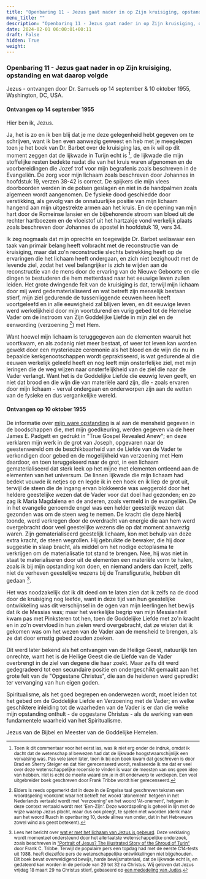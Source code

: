 ```yaml
---
title: "Openbaring 11 - Jezus gaat nader in op Zijn kruisiging, opstanding en wat daarop volgde"
menu_title: ""
description: "Openbaring 11 - Jezus gaat nader in op Zijn kruisiging, opstanding en wat daarop volgde"
date: 2024-02-01 06:00:01+00:11
draft: False
hidden: True
weight:
---
```

### Openbaring 11 - Jezus gaat nader in op Zijn kruisiging, opstanding en wat daarop volgde

Jezus - ontvangen door Dr. Samuels op 14 september & 10 oktober 1955, Washington, DC, USA.

#### Ontvangen op 14 september 1955

Hier ben ik, Jezus.

Ja, het is zo en ik ben blij dat je me deze gelegenheid hebt gegeven om te schrijven, want ik ben even aanwezig geweest en heb met je meegelezen toen je het boek van Dr. Barbet over de kruisiging las, en ik wil op dit moment zeggen dat de lijkwade in Turijn echt is [^1], de lijkwade die mijn stoffelijke resten bedekte nadat die van het kruis waren afgenomen en de voorbereidingen die Jozef trof voor mijn begrafenis zoals beschreven in de Evangeliën. De zorg voor mijn lichaam zoals beschreven door Johannes in hoofdstuk 19, verzen 38-42 is correct. De spijkers die mijn vlees doorboorden werden in de polsen geslagen en niet in de handpalmen zoals algemeen wordt aangenomen. De fysieke dood geschiedde door verstikking, als gevolg van de onnatuurlijke positie van mijn lichaam hangend aan mijn uitgestrekte armen aan het kruis. En de opening van mijn hart door de Romeinse lansier en de bijbehorende stroom van bloed uit de rechter hartboezem en de vloeistof uit het hartzakje vond werkelijk plaats zoals beschreven door Johannes de apostel in hoofdstuk 19, vers 34.

Ik zeg nogmaals dat mijn oprechte en toegewijde Dr. Barbet weliswaar een taak van primair belang heeft volbracht met de reconstructie van de kruisiging, maar dat zo'n reconstructie slechts betrekking heeft op de ervaringen die het lichaam heeft ondergaan, en zich niet bezighoudt met de levende ziel, zodat het veel belangrijker is zich te wijden aan de reconstructie van de mens door de ervaring van de Nieuwe Geboorte en die dingen te bestuderen die hem metterdaad naar het eeuwige leven zullen leiden. Het grote dwingende feit van de kruisiging is dat, terwijl mijn lichaam door mij werd gedematerialiseerd en wat betreft zijn menselijk bestaan stierf, mijn ziel gedurende de tussenliggende eeuwen heen heeft voortgeleefd en in alle eeuwigheid zal blijven leven, en dit eeuwige leven werd werkelijkheid door mijn voortdurend en vurig gebed tot de Hemelse Vader om de instroom van Zijn Goddelijke Liefde in mijn ziel en de eenwording (verzoening [^2]) met Hem.

Want hoewel mijn lichaam is teruggegeven aan de elementen waaruit het voortkwam, en als zodanig niet meer bestaat, of weer tot leven kan worden gewekt door een mysterieuze ceremonie als het bloed en de wijn die nu in bepaalde kerkgenootschappen wordt gepraktiseerd, is wat gedurende al die eeuwen werkelijk geleefd heeft en nog leeft mijn onsterfelijke ziel, met mijn leringen die de weg wijzen naar onsterfelijkheid van de ziel die naar de Vader verlangt. Want het is de Goddelijke Liefde die eeuwig leven geeft, en niet dat brood en die wijn die van materiële aard zijn, die - zoals ervaren door mijn lichaam - verval ondergaan en onderworpen zijn aan de wetten van de fysieke en dus vergankelijke wereld.

#### Ontvangen op 10 oktober 1955

De informatie over [mijn ware opstanding](/1-nl-padgett-messages/1-4-nl-padgett-messages-by-date/1-4-4-nl-padgett-messages-1916/nl-1916-2-8-1-jep-paul-of-tarsus/) is al aan de mensheid gegeven in de boodschappen die, met mijn goedkeuring, werden gegeven via de heer James E. Padgett en gedrukt in "True Gospel Revealed Anew"; en deze verklaren mijn werk in de grot van Joseph, opgevaren naar de geestenwereld om de beschikbaarheid van de Liefde van de Vader te verkondigen door gebed en de mogelijkheid van verzoening met Hem daardoor, en toen teruggekeerd naar de grot, in een lichaam gematerialiseerd dat sterk leek op het mijne met elementen ontleend aan de elementen van het universum. De linnen lijkwade die mijn lichaam had bedekt vouwde ik netjes op en legde ik in een hoek en ik liep de grot uit, terwijl de steen die de ingang ervan blokkeerde was weggerold door het heldere geestelijke wezen dat de Vader voor dat doel had gezonden; en zo zag ik Maria Magdalena en de anderen, zoals vermeld in de evangeliën. De in het evangelie genoemde engel was een helder geestelijk wezen dat gezonden was om de steen weg te nemen. De kracht die deze hierbij toonde, werd verkregen door de overdracht van energie die aan hem werd overgebracht door veel geestelijke wezens die op dat moment aanwezig waren. Zijn gematerialiseerd geestelijk lichaam, kon met behulp van deze extra kracht, de steen wegrollen. Hij gebruikte de bewaker, die hij door suggestie in slaap bracht, als middel om het nodige ectoplasma te verkrijgen om de materialisatie tot stand te brengen. Nee, hij was niet in staat te materialiseren door uit de elementen een materiële vorm te halen, zoals ik bij mijn opstanding kon doen, en niemand anders dan ikzelf, zelfs niet de verheven geestelijke wezens bij de Transfiguratie, hebben dit gedaan [^3].

Het was noodzakelijk dat ik dit deed om te laten zien dat ik zelfs na de dood door de kruisiging nog leefde, want in deze tijd van hun geestelijke ontwikkeling was dit verschijnsel in de ogen van mijn leerlingen het bewijs dat ik de Messias was; maar het werkelijke begrip van mijn Messianiteit kwam pas met Pinksteren tot hen, toen de Goddelijke Liefde met zo'n kracht en in zo'n overvloed in hun zielen werd overgebracht, dat ze wisten dat ik gekomen was om het wezen van de Vader aan de mensheid te brengen, als ze dat door ernstig gebed zouden zoeken.

Dit werd later bekend als het ontvangen van de Heilige Geest, natuurlijk ten onrechte, want het is de Heilige Geest die de Liefde van de Vader overbrengt in de ziel van degene die haar zoekt. Maar zelfs dit werd gedegradeerd tot een secundaire positie en ondergeschikt gemaakt aan het grote feit van de "Opgestane Christus", die aan de heidenen werd gepredikt ter vervanging van hun eigen goden.

Spiritualisme, als het goed begrepen en onderwezen wordt, moet leiden tot het gebed om de Goddelijke Liefde en Verzoening met de Vader; en welke geschiktere inleiding tot de waarheden van de Vader is er dan die welke mijn opstanding onthult - de opgestane Christus - als de werking van een fundamentele waarheid van het Spiritualisme.

Jezus van de Bijbel en Meester van de Goddelijke Hemelen.
<small> 

[^1]: Toen ik dit commentaar voor het eerst las, was ik niet erg onder de indruk, omdat ik dacht dat de wetenschap al bewezen had dat de lijkwade hoogstwaarschijnlijk een vervalsing was. Pas vele jaren later, toen ik bij een boek kwam dat geschreven is door Brad en Sherry Steiger en dat hier gerecenseerd wordt, realiseerde ik me dat er veel over deze wetenschappelijke recensie te vinden is waar de meesten van ons geen idee van hebben. Het is echt de moeite waard om je in dit onderwerp te verdiepen. Een veel uitgebreider boek geschreven door Frank Tribbe wordt hier gerecenseerd.

[^2]: Elders is reeds opgemerkt dat in deze in de Engelse taal geschreven teksten een woordspeling voorkomt waar het betreft het woord 'atonement' hetgeen in het Nederlands vertaald wordt met 'verzoening' en het woord 'At-onement', hetgeen in deze context vertaald wordt met 'Een-Zijn'. Deze woordspeling is geheel in lijn met de wijze waarop Jezus placht, maar dus ook pleegt, te spelen met woorden (denk maar aan het woord Ruach in openbaring 10, derde alinea van onder, dat in het Hebreeuws zowel wind als geest betekent).

[^3]: Lees het bericht over [wat er met het lichaam van Jezus is gebeurd](/1-nl-padgett-messages/1-4-nl-padgett-messages-by-date/1-4-3-nl-padgett-messages-1915-2/nl-1915-10-24-1-jep-st-luke/). Deze verklaring wordt momenteel ondersteund door het allerlaatste wetenschappelijke onderzoek, zoals beschreven in ["Portrait of Jesus? The Illustrated Story of the Shroud of Turin"](https://new-birth.net/other-stuff/books-we-love/books-other/#shroud) door Frank C. Tribbe. Terwijl de populaire pers een topdag had met de eerste C14-tests uit 1988, heeft diezelfde pers de wetenschappelijke ontwikkelingen niet bijgehouden. Dit boek bevat overweldigend bewijs, harde bewijsmateriaal, dat de lijkwade echt is, en gedateerd kan worden in de periode van 29 tot 32 na Christus. Wij geloven dat Jezus vrijdag 18 maart 29 na Christus stierf, gebaseerd op [een mededeling van Judas](/4-nl-contemporary-messages/4-1-nl-cont-messages-by-date/4-1-6-nl-messages-2002/nl-2002-1-2-2-hr-judas/).
